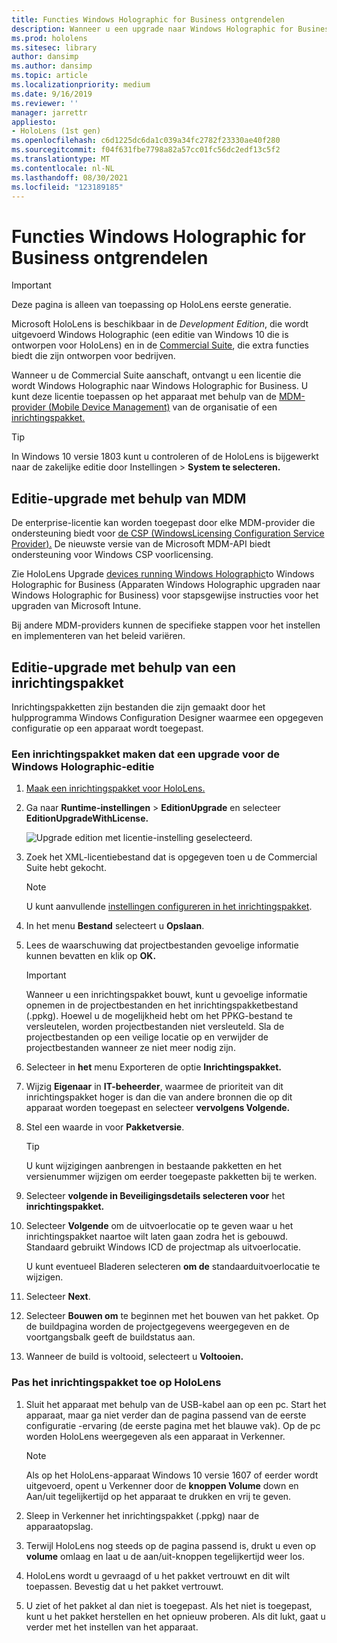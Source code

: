 ```yaml
---
title: Functies Windows Holographic for Business ontgrendelen
description: Wanneer u een upgrade naar Windows Holographic for Business, HoloLens extra functies die zijn ontworpen voor bedrijven.
ms.prod: hololens
ms.sitesec: library
author: dansimp
ms.author: dansimp
ms.topic: article
ms.localizationpriority: medium
ms.date: 9/16/2019
ms.reviewer: ''
manager: jarrettr
appliesto:
- HoloLens (1st gen)
ms.openlocfilehash: c6d1225dc6da1c039a34fc2782f23330ae40f280
ms.sourcegitcommit: f04f631fbe7798a82a57cc01fc56dc2edf13c5f2
ms.translationtype: MT
ms.contentlocale: nl-NL
ms.lasthandoff: 08/30/2021
ms.locfileid: "123189185"
---
```

# <a name="unlock-windows-holographic-for-business-features"></a>Functies Windows Holographic for Business ontgrendelen

> [!IMPORTANT]
> Deze pagina is alleen van toepassing op HoloLens eerste generatie.

Microsoft HoloLens is beschikbaar in de *Development Edition*, die wordt uitgevoerd Windows Holographic (een editie van Windows 10 die is ontworpen voor HoloLens) en in de [Commercial Suite](hololens-commercial-features.md), die extra functies biedt die zijn ontworpen voor bedrijven.

Wanneer u de Commercial Suite aanschaft, ontvangt u een licentie die wordt Windows Holographic naar Windows Holographic for Business. U kunt deze licentie toepassen op het apparaat met behulp van de [MDM-provider (Mobile Device Management)](#edition-upgrade-by-using-mdm) van de organisatie of een [inrichtingspakket.](#edition-upgrade-by-using-a-provisioning-package)

> [!TIP]
> In Windows 10 versie 1803 kunt u controleren of de HoloLens is bijgewerkt naar de zakelijke editie door Instellingen  >  **System te selecteren.**

## <a name="edition-upgrade-by-using-mdm"></a>Editie-upgrade met behulp van MDM

De enterprise-licentie kan worden toegepast door elke MDM-provider die ondersteuning biedt voor [de CSP (WindowsLicensing Configuration Service Provider).](https://msdn.microsoft.com/library/windows/hardware/dn904983.aspx) De nieuwste versie van de Microsoft MDM-API biedt ondersteuning voor Windows CSP voorlicensing.

Zie HoloLens Upgrade [devices running Windows Holographic](/intune/holographic-upgrade)to Windows Holographic for Business (Apparaten Windows Holographic upgraden naar Windows Holographic for Business) voor stapsgewijse instructies voor het upgraden van Microsoft Intune.

 Bij andere MDM-providers kunnen de specifieke stappen voor het instellen en implementeren van het beleid variëren.

## <a name="edition-upgrade-by-using-a-provisioning-package"></a>Editie-upgrade met behulp van een inrichtingspakket

Inrichtingspakketten zijn bestanden die zijn gemaakt door het hulpprogramma Windows Configuration Designer waarmee een opgegeven configuratie op een apparaat wordt toegepast.

### <a name="create-a-provisioning-package-that-upgrades-the-windows-holographic-edition"></a>Een inrichtingspakket maken dat een upgrade voor de Windows Holographic-editie

1. [Maak een inrichtingspakket voor HoloLens.](hololens-provisioning.md)
1. Ga naar **Runtime-instellingen**  >  **EditionUpgrade** en selecteer **EditionUpgradeWithLicense.**

    ![Upgrade edition met licentie-instelling geselecteerd.](images/icd1.png)

1. Zoek het XML-licentiebestand dat is opgegeven toen u de Commercial Suite hebt gekocht.

    > [!NOTE]
    > U kunt aanvullende [instellingen configureren in het inrichtingspakket](hololens-provisioning.md).

1. In het menu **Bestand** selecteert u **Opslaan**. 

1. Lees de waarschuwing dat projectbestanden gevoelige informatie kunnen bevatten en klik op **OK.**

    > [!IMPORTANT]
    > Wanneer u een inrichtingspakket bouwt, kunt u gevoelige informatie opnemen in de projectbestanden en het inrichtingspakketbestand (.ppkg). Hoewel u de mogelijkheid hebt om het PPKG-bestand te versleutelen, worden projectbestanden niet versleuteld. Sla de projectbestanden op een veilige locatie op en verwijder de projectbestanden wanneer ze niet meer nodig zijn.

1. Selecteer in **het** menu Exporteren de optie **Inrichtingspakket.**

1. Wijzig **Eigenaar** in **IT-beheerder**, waarmee de prioriteit van dit inrichtingspakket hoger is dan die van andere bronnen die op dit apparaat worden toegepast en selecteer **vervolgens Volgende.**

1. Stel een waarde in voor **Pakketversie**.

    > [!TIP]
    > U kunt wijzigingen aanbrengen in bestaande pakketten en het versienummer wijzigen om eerder toegepaste pakketten bij te werken.

1. Selecteer **volgende in Beveiligingsdetails selecteren voor** het **inrichtingspakket.**

1. Selecteer **Volgende** om de uitvoerlocatie op te geven waar u het inrichtingspakket naartoe wilt laten gaan zodra het is gebouwd. Standaard gebruikt Windows ICD de projectmap als uitvoerlocatie.

    U kunt eventueel Bladeren selecteren **om de** standaarduitvoerlocatie te wijzigen.

1. Selecteer **Next**.

1. Selecteer **Bouwen om** te beginnen met het bouwen van het pakket. Op de buildpagina worden de projectgegevens weergegeven en de voortgangsbalk geeft de buildstatus aan.

1. Wanneer de build is voltooid, selecteert u **Voltooien.**

### <a name="apply-the-provisioning-package-to-hololens"></a>Pas het inrichtingspakket toe op HoloLens

1. Sluit het apparaat met behulp van de USB-kabel aan op een pc. Start het apparaat, maar ga  niet verder dan de pagina passend van de eerste configuratie -ervaring (de eerste pagina met het blauwe vak). Op de pc worden HoloLens weergegeven als een apparaat in Verkenner.

    > [!NOTE]
    > Als op het HoloLens-apparaat Windows 10 versie 1607 of eerder wordt uitgevoerd, opent u Verkenner door  de **knoppen Volume** down en Aan/uit tegelijkertijd op het apparaat te drukken en vrij te geven.

1. Sleep in Verkenner het inrichtingspakket (.ppkg) naar de apparaatopslag.

1. Terwijl HoloLens nog steeds op  de pagina passend is, drukt u even op **volume** omlaag en laat u de aan/uit-knoppen  tegelijkertijd weer los.

1. HoloLens wordt u gevraagd of u het pakket vertrouwt en dit wilt toepassen. Bevestig dat u het pakket vertrouwt.

1. U ziet of het pakket al dan niet is toegepast. Als het niet is toegepast, kunt u het pakket herstellen en het opnieuw proberen. Als dit lukt, gaat u verder met het instellen van het apparaat.
